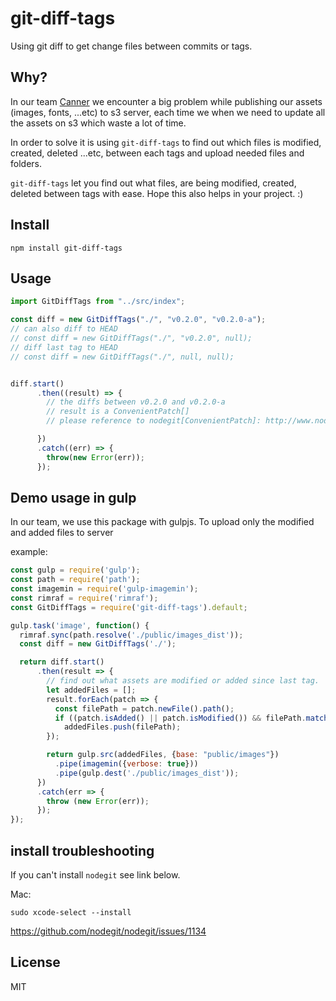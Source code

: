 # git-diff-tags

Using git diff to get change files between commits or tags.

## Why?

In our team [Canner](https://www.canner.io/) we encounter a big problem while publishing our assets (images, fonts, ...etc) to s3 server, each time we when we need to update all the assets on s3 which waste a lot of time.

In order to solve it is using `git-diff-tags` to find out which files is modified, created, deleted ...etc, between each tags and upload needed files and folders.

`git-diff-tags` let you find out what files, are being modified, created, deleted between tags with ease. Hope this also helps in your project. :)

## Install

```
npm install git-diff-tags
```

## Usage

```js
import GitDiffTags from "../src/index";

const diff = new GitDiffTags("./", "v0.2.0", "v0.2.0-a");
// can also diff to HEAD
// const diff = new GitDiffTags("./", "v0.2.0", null);
// diff last tag to HEAD
// const diff = new GitDiffTags("./", null, null);


diff.start()
      .then((result) => {
        // the diffs between v0.2.0 and v0.2.0-a
        // result is a ConvenientPatch[]
        // please reference to nodegit[ConvenientPatch]: http://www.nodegit.org/api/convenient_patch

      })
      .catch((err) => {
        throw(new Error(err));
      });
```

## Demo usage in gulp

In our team, we use this package with gulpjs. To upload only the modified and added files to server

example:

```js
const gulp = require('gulp');
const path = require('path');
const imagemin = require('gulp-imagemin');
const rimraf = require('rimraf');
const GitDiffTags = require('git-diff-tags').default;

gulp.task('image', function() {
  rimraf.sync(path.resolve('./public/images_dist'));
  const diff = new GitDiffTags('./');

  return diff.start()
      .then(result => {
        // find out what assets are modified or added since last tag.
        let addedFiles = [];
        result.forEach(patch => {
          const filePath = patch.newFile().path();
          if ((patch.isAdded() || patch.isModified()) && filePath.match(/^public\/image.*(\.png|\.gif)$/g))
            addedFiles.push(filePath);
        });

        return gulp.src(addedFiles, {base: "public/images"})
          .pipe(imagemin({verbose: true}))
          .pipe(gulp.dest('./public/images_dist'));
      })
      .catch(err => {
        throw (new Error(err));
      });
});

```

## install troubleshooting

If you can't install `nodegit` see link below.

Mac:

```
sudo xcode-select --install
```

https://github.com/nodegit/nodegit/issues/1134

## License

MIT

